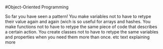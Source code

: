 #Object-Oriented Programming

So far you have seen a pattern! You make variables not to have to retype their value again and again (wich is so useful for arrays and hashes. You make functions not to have to retype the same piece of code that describes a certain action. You create classes not to have to retype the same variables and properties when you need them more than once. etc text explaining more
